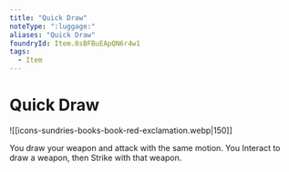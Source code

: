 ```yaml
---
title: "Quick Draw"
noteType: ":luggage:"
aliases: "Quick Draw"
foundryId: Item.0sBFBuEApQN6r4w1
tags:
  - Item
---
```


# Quick Draw
![[icons-sundries-books-book-red-exclamation.webp|150]]

You draw your weapon and attack with the same motion. You Interact to draw a weapon, then Strike with that weapon.
